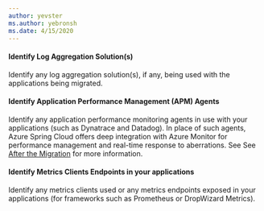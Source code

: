 ```yaml
---
author: yevster
ms.author: yebronsh
ms.date: 4/15/2020
---
```


#### Identify Log Aggregation Solution(s)

Identify any log aggregation solution(s), if any, being used with the applications being migrated.

#### Identify Application Performance Management (APM) Agents

Identify any application performance monitoring agents in use with your applications (such as Dynatrace and Datadog). In place of such agents, Azure Spring Cloud offers deep integration with Azure Monitor for performance management and real-time response to aberrations. See See [After the Migration](#after-the-migration) for more information.

#### Identify Metrics Clients Endpoints in your applications

Identify any metrics clients used or any metrics endpoints exposed in your applications (for frameworks such as Prometheus or DropWizard Metrics).
